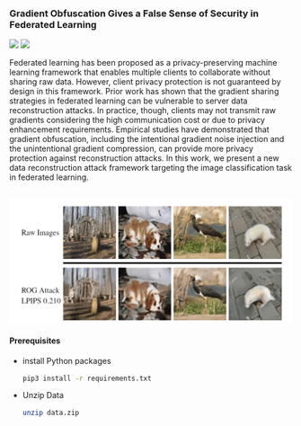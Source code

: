 ### Gradient Obfuscation Gives a False Sense of Security in Federated Learning
![](https://img.shields.io/badge/Python-3-blue) ![](https://img.shields.io/badge/Pytorch-1.9.0-blue)

Federated learning has been proposed as a privacy-preserving machine learning framework that enables multiple clients to collaborate without sharing raw data. However, client privacy protection is not guaranteed by design in this framework.  Prior work has shown that the gradient sharing strategies in federated learning can be vulnerable to server data reconstruction attacks. In practice, though, clients may not transmit raw gradients considering the high communication cost or due to privacy enhancement requirements. Empirical studies have demonstrated that gradient obfuscation, including the intentional gradient noise injection and the unintentional gradient compression, can provide more privacy protection against reconstruction attacks. In this work, we present a new data reconstruction attack framework targeting the image classification task in federated learning.

<br />

<img src="doc/recon.png" width=600>

#### Prerequisites

- install Python packages
    ```bash
    pip3 install -r requirements.txt
    ```

- Unzip Data
    ```bash
    unzip data.zip
    ```
